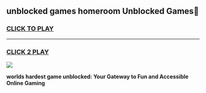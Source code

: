 
## unblocked games homeroom Unblocked Games👋
<h3>
<a href="https://premium.freeplayer.one?title=unblocked_games_homeroom&ref=16F">CLICK TO PLAY</a></h3>
<hr>

<h3>
<a href="https://premium.freeplayer.one?title=unblocked_games_homeroom&ref=16F">CLICK 2 PLAY</a>
  
</h3>

<a href="https://premium.freeplayer.one?title=unblocked_games_homeroom&ref=16F/"><img src="https://clearcache.store/games.png"></a>


**worlds hardest game unblocked: Your Gateway to Fun and Accessible Online Gaming**
